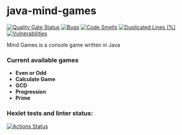 # java-mind-games

[![Quality Gate Status](https://sonarcloud.io/api/project_badges/measure?project=Feoor_java-project-61&metric=alert_status)](https://sonarcloud.io/summary/new_code?id=Feoor_java-project-61)
[![Bugs](https://sonarcloud.io/api/project_badges/measure?project=Feoor_java-project-61&metric=bugs)](https://sonarcloud.io/summary/new_code?id=Feoor_java-project-61)
[![Code Smells](https://sonarcloud.io/api/project_badges/measure?project=Feoor_java-project-61&metric=code_smells)](https://sonarcloud.io/summary/new_code?id=Feoor_java-project-61)
[![Duplicated Lines (%)](https://sonarcloud.io/api/project_badges/measure?project=Feoor_java-project-61&metric=duplicated_lines_density)](https://sonarcloud.io/summary/new_code?id=Feoor_java-project-61)
[![Vulnerabilities](https://sonarcloud.io/api/project_badges/measure?project=Feoor_java-project-61&metric=vulnerabilities)](https://sonarcloud.io/summary/new_code?id=Feoor_java-project-61)

Mind Games is a console game written in Java

### Current available games
* **Even or Odd**
* **Calculate Game**
* **GCD**
* **Progression**
* **Prime**

### Hexlet tests and linter status:
[![Actions Status](https://github.com/Feoor/java-project-61/actions/workflows/hexlet-check.yml/badge.svg)](https://github.com/Feoor/java-project-61/actions)